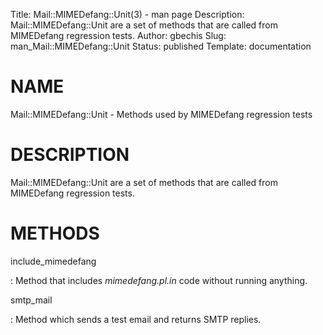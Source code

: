 Title: Mail::MIMEDefang::Unit(3) - man page
Description: Mail::MIMEDefang::Unit are a set of methods that are called from MIMEDefang regression tests.
Author: gbechis
Slug: man_Mail::MIMEDefang::Unit
Status: published
Template: documentation

# NAME

Mail::MIMEDefang::Unit - Methods used by MIMEDefang regression tests

# DESCRIPTION

Mail::MIMEDefang::Unit are a set of methods that are called from
MIMEDefang regression tests.

# METHODS

include_mimedefang

:   Method that includes *mimedefang.pl.in* code without running
    anything.

smtp_mail

:   Method which sends a test email and returns SMTP replies.
